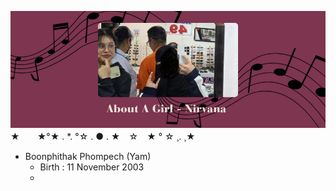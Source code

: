 ![Alt text](./pic.png)
★　　★°★ . *. °☆ . ● . ★　☆　★ ° ☆ ¸. ¸★
- Boonphithak Phompech (Yam)
  - Birth : 11 November 2003
  - 

